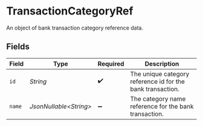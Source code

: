 # TransactionCategoryRef

An object of bank transaction category reference data.


## Fields

| Field                                                      | Type                                                       | Required                                                   | Description                                                |
| ---------------------------------------------------------- | ---------------------------------------------------------- | ---------------------------------------------------------- | ---------------------------------------------------------- |
| `id`                                                       | *String*                                                   | :heavy_check_mark:                                         | The unique category reference id for the bank transaction. |
| `name`                                                     | *JsonNullable\<String>*                                    | :heavy_minus_sign:                                         | The category name reference for the bank transaction.      |